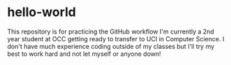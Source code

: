 # hello-world
This repository is for practicing the GitHub workflow
I'm currently a 2nd year student at OCC getting ready to transfer to UCI in Computer Science. I don't have much experience coding outside of my classes but I'll try my best to work hard and not let myself or anyone down!
